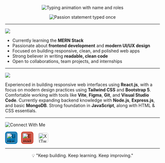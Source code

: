 <p align="center">
  <img src="https://readme-typing-svg.demolab.com?font=JetBrains+Mono&size=28&duration=2000&pause=1000&color=1E90FF&center=true&vCenter=true&width=800&lines=Hi+there%2C+I'm+Afin.;Frontend+Developer.;&color=fff&MERN+Stack+Dev.;UI%2FUX+Focused+Engineer." alt="Typing animation with name and roles" />
</p>

<p align="center">
  <img src="https://readme-typing-svg.demolab.com?font=JetBrains+Mono&size=20&duration=4000&pause=1000&color=708090&center=true&vCenter=true&width=700&repeat=false&lines=Crafting+clean,+responsive+UIs+with+a+user-centric+focus." alt="Passion statement typed once" />
</p>


---
<p align="left">
  <img src="https://img.shields.io/badge/🧑‍💻 About%20Me-blueviolet?style=for-the-badge&logo=github&logoColor=white" />
</p>



-  Currently learning the **MERN Stack**
-  Passionate about **frontend development** and **modern UI/UX design**
-  Focused on building responsive, clean, and polished web apps
-  Strong believer in writing **readable, clean code**
-  Open to collaborations, team projects, and internships

---
<p align="left">
  <img src="https://img.shields.io/badge/Tech%20Overview-%20-blueviolet?style=for-the-badge&logo=react&logoColor=white" />
</p>



Experienced in building responsive web interfaces using **React.js**, with a focus on modern design practices using **Tailwind CSS** and **Bootstrap 5**. Comfortable working with tools like **Vite**, **Figma**, **Git**, and **Visual Studio Code**. Currently expanding backend knowledge with **Node.js**, **Express.js**, and basic **MongoDB**. Strong foundation in **JavaScript**, along with HTML & CSS essentials.


---


<p align="left">
  <img src="https://img.shields.io/badge/Connect%20With%20Me-%20-blueviolet?style=for-the-badge&logo=mailchimp&logoColor=white" alt="Connect With Me" />
</p>


<p align="left" style="display: flex; gap: 12px; align-items: center;">
  <a href="https://linkedin.com/in/afin-nk-195366340" target="_blank" rel="noopener noreferrer" style="text-decoration: none;">
    <img
      alt="LinkedIn"
      src="https://cdn.jsdelivr.net/gh/devicons/devicon/icons/linkedin/linkedin-original.svg"
      width="32" height="32"
      style="border-radius: 8px; background-color: #0077B5; padding: 4px;"
    />
  </a>

  <a href="mailto:afinnk1@gmail.com" target="_blank" rel="noopener noreferrer" style="text-decoration: none;">
    <img
      alt="Email"
      src="https://cdn.jsdelivr.net/gh/devicons/devicon/icons/google/google-original.svg"
      width="32" height="32"
      style="border-radius: 8px; background-color: #D14836; padding: 4px;"
    />
  </a>

  <a href="https://x.com/Afinnk1" target="_blank" rel="noopener noreferrer" style="text-decoration: none;">
    <img
      alt="X (Twitter)"
      src="https://cdn.jsdelivr.net/gh/devicons/devicon/icons/twitter/twitter-original.svg"
      width="32" height="32"
      style="border-radius: 8px; background-color: white; padding: 4px;"
    />
  </a>
</p>


---

<p align="center">💡 "Keep building. Keep learning. Keep improving."</p>

